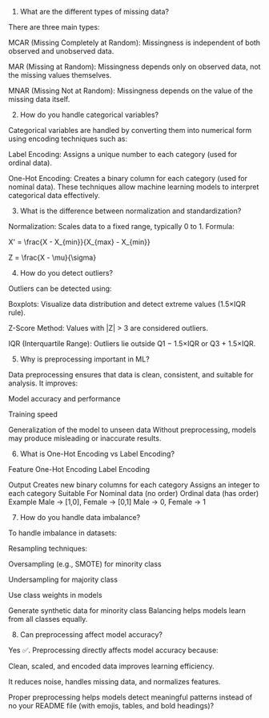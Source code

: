 1. What are the different types of missing data?

There are three main types:

MCAR (Missing Completely at Random): Missingness is independent of both observed and unobserved data.

MAR (Missing at Random): Missingness depends only on observed data, not the missing values themselves.

MNAR (Missing Not at Random): Missingness depends on the value of the missing data itself.

2. How do you handle categorical variables?

Categorical variables are handled by converting them into numerical form using encoding techniques such as:

Label Encoding: Assigns a unique number to each category (used for ordinal data).

One-Hot Encoding: Creates a binary column for each category (used for nominal data).
These techniques allow machine learning models to interpret categorical data effectively.

3. What is the difference between normalization and standardization?

Normalization: Scales data to a fixed range, typically 0 to 1. Formula:


X' = \frac{X - X_{min}}{X_{max} - X_{min}}

Z = \frac{X - \mu}{\sigma}

4. How do you detect outliers?

Outliers can be detected using:

Boxplots: Visualize data distribution and detect extreme values (1.5×IQR rule).

Z-Score Method: Values with |Z| > 3 are considered outliers.

IQR (Interquartile Range): Outliers lie outside Q1 − 1.5×IQR or Q3 + 1.5×IQR.

5. Why is preprocessing important in ML?

Data preprocessing ensures that data is clean, consistent, and suitable for analysis.
It improves:

Model accuracy and performance

Training speed

Generalization of the model to unseen data
Without preprocessing, models may produce misleading or inaccurate results.

6. What is One-Hot Encoding vs Label Encoding?

Feature	One-Hot Encoding	Label Encoding

Output	Creates new binary columns for each category	Assigns an integer to each category
Suitable For	Nominal data (no order)	Ordinal data (has order)
Example	Male → [1,0], Female → [0,1]	Male → 0, Female → 1

7. How do you handle data imbalance?

To handle imbalance in datasets:

Resampling techniques:

Oversampling (e.g., SMOTE) for minority class

Undersampling for majority class


Use class weights in models

Generate synthetic data for minority class
Balancing helps models learn from all classes equally.

8. Can preprocessing affect model accuracy?

Yes ✅. Preprocessing directly affects model accuracy because:

Clean, scaled, and encoded data improves learning efficiency.

It reduces noise, handles missing data, and normalizes features.

Proper preprocessing helps models detect meaningful patterns instead of no your README file (with emojis, tables, and bold headings)?
